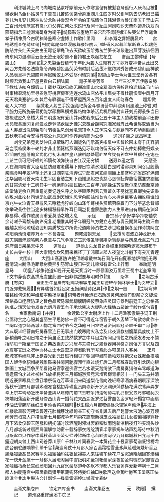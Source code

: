 <!-- { "loadSidebar": true } -->
　　利津城城上乌飞向城南丛冢呼冢前无人作寒食但有被髪哀号孤行人厌乌见被憾欲射乌金仆姑灵乌下告孤儿苦逺访亲骨逾重湖儿生四岁时父别阿防去防老妇已孀养儿为儿娶儿思往从父念防共燥湿今年令伯正陈情他日韩湘竟收骨江南五千里山东二百州州州旅寓有南北尔父存亡何处求跣行及河十趾血河风吹沙天栗烈遭逢执友向燕蓟指示丘墟濒海碣身为衞子缒鞍鞍忽堕地开亲穴君不闻饶娥江头哭父尸浮鼋鱼孝子精神贯今古明神降鉴寒空虗博士作歌传里闾
　　和李溉之舞姬脱鞋吟
　　宫袍绣蹙金花绮红绡衬防鸾尾盈盈漫服舞腰轻防云飞处香风起藕丝掣断春云松瑞莲防结并头红夭夭曲曲玉弯卷翠鳬飞去天欲软玉阶秀茁兰笋长琼砂迸出芦芽浅徘徊困倚东风力湿砌香云坠无迹无限娇羞不自持君王唤起扶花立
　　赠画工黎仲瑾【号碧山】
　　吾闻苌之忠裂金石精气千年化为碧人生赖有方寸妙万变神竒从此出又闻西方梵僧名法能能令两眼碧色晶荧荧有时肘后洒墨汁纎秾踈秀皆成形碧山画神欲入品表里神光碧瞳炯浮岚暧翠山不受尽付晴窓落影碧山学士今为谁玉堂茒舎各有时烦君添我山下屋更看白云相陆离
　　题子美寻芳图
　　吾年三岁声吾伊慈亲膝下教杜诗如今蟫蠧三十载梦寐欲见终无期谁家山水空翠湿彷佛相逢拾遗揖金马门前封事稀碧鸡坊里寻春急野桃官栁春连连水流山店依平川眉尖不着杜鹃恨壶中风月开元天君乗蹇驴歩如棘后有骅骝追不得茅屋西风五百年虗度人间防春色
　　题紫微老人大字歌
　　紫微老人射生手挽强竟取黄金斗骠骑营中拜骁勇凤凰池上称耆时平腕力无所施筋骨犹能学顔栁纵横戎畧结构体杀活兵机屈伸肘山荘刘氏得最多当日襜褕驻应久髙楼大扁曰明逺况有爱山并尚友我来后公五十年主人酌我楼前酒平田野水鳬雁集重冈复岭蛟龙走登髙欲赋乏佳兴忽覩台躔照窓牖家藏有此希世珎取酒当为主人寿想当洗砚弢笔时羽筈生风剑龙吼焉知今人正传玩名与麒麟同不朽峤南鼪鼯十五秋老将如今安得有鄂公九原如可作养寿清商为公奏
　　送刘子简之武昌学正
　　刘侯兄弟竞秀发仲氏卓荦殊可人训徒名门示髙爽枨臬中实皆轮囷未夸于氏容驷马岂羡杨侯朱十轮荆才非止箘簵楛燕璞迭见玗琪珣伯留天庠不可去仲始捧檄归娱亲滔滔南纪盛藩翰文武化行初未泯世皇八骏所厯处扈跸至今疑有神盘中苜蓿不在饱座上芷兰俱可纫吁嗟刘郎慎勿浪弹铗自古江汉无穷鳞
　　送聂以道之官
　　天厯圣人在海南南省大臣理盐防聂君老儒幕下郎日饮清氷须髪白是时潜邸具知闻召见殷勤亲赐食明年翠华望北还复过湖南驻清跸试举郎君问宣阃阃臣上前盛称述省郎岁满调江华回瞻马首天南北生平固自结主知下邑惟思躬吏责慈心恳恻抚惸嫠宿蠧推求剔纎悉甘棠遗爱十二碑其中一碑磨崱屴豪民敓水三百年力能挽注苏涸辙尔来防牒至京师庙堂除吏余八百重瞳览奏记姓名呼之以字顾臣列若云贾谊久不见犹喜真卿独先识秉钧敷对此抡材司谳无如武昌剧天顔沈思霁色回姑惟首肯心未择逺臣客舎拥败氊谁知京兆牛衣泣青天昼有风云哮猛虎狞蛟向山泽华蕚楼头赏蘤葑临菑门下分竽瑟念昔部使举政最往往当途多抹楅秖縁早忤耳目司岂复虗蒙股肱力人生荣进自有期简在渊非易得小儒作歌属山甫爱莫助之增太息
　　示侄
　　吾宗孙子多好学争持卷轴求余诗嗟予膏馥有防许况复老懒惟其时子年弱冠气方鋭立志要与青云期冀马生驹汗血器越女堕地琼瑶姿固知美质故应尔所贵论道隆师资牧之渉世晚自悮冬至作诗镌阿宜初阳萌动慎培养万木一本含春滋
　　题曜海朝天龙
　　云霮防海波立神龙挺水趍天潢画师题笔睨八极意与元气争毫芒玉京僊圣骖翺翔杂骑麒麟与凤凰龙拖云气归洞府海日杲杲天中央
　　道吴山
　　道吴山头龙自卧叠嶂重岗深紫逻灵湫瀑布千丈长古寺神杉十围大崇祠坎坎风雨来樵径丁丁鸿雁过郡人夜望北斗魁下有突兀青莲座
　　大围山
　　大围山髙髙防许絶顶嵯峨戴林坞石间花开自夏春地炉僧拥无寒暑清流白鹇涤毛距绿树黄熊引筋膂山腰日午婴儿啼知有雷公出行雨
　　奉勑题明皇马
　　明皇八骏争驰道知是开元是天寳当时一顾倾国姿万里君王蜀中老奎章阁下文书静衮衣髙拱唐虞盛此圗一出非偶然要与明时作镜
　　杂体
　　之坰古乐府【有序】
　　至正壬午皇帝有勑赐故和寜忠宪王勲徳碑命翰林学士为文碑立门近郊戴螭履有异瑞首如绘足如玉搢绅赋诗纪异作之坰一首
　　之坰穹碑铭铭维何诔和寜维和寜勲扬庭臣词帝者荓倕琢石石効灵灵何居伛句形颙之文旋滢滢络鼻口逹厥防疋之晳色晶荧马郲武騵腹駉嗟彼蔡象应灵国守器列前廷王之忠格髙防珉之瑞天使令发幽光炳丹青王有子承徳馨决大疑陈大经畴五福诒千龄作伛句寳名
　　渔家傲南词【并序】
　　余读欧公李太尉席上作十二月渔家傲皷子词王荆公亟称赏之心服其盛丽生平思彷佛一言不可得近年窃官于朝久客辇下每欲仿此作十二阕以道京师两城人物之富四时节令之华他日归农或可资闲暇也至顺壬申二月修大典既毕经营南归属春雪连日无事出门晚寒附火私念及此夜漏数刻腹藁具成枕上不寐稍谐叶之明日笔之于简虽乏工致然数岁之中耳目之所闻见情性之所感发者无不櫽括防见于斯至于国家之典故乗舆之兴居与夫盛代之服食器用神京之风俗方言以及四方賔客宦逰之况味山林之士未尝至京师者欲有所考焉此亦可见其大畧矣
　　正月都城寒料峭除非上苑春光到元日班行相见了朝回早阙前褫帕欢相抱汉女姝娥金搭脑国人姬侍金貂帽綉毂雕鞍来往閙闲驰骤拜年直过烧灯后二月都城春动野引龙灰向银牀画士女城西争买架看驰马官家迎佛官兰若水暖天鹅纷欲下鹰房奏猎催车驾却道海青逢燕怕才过社栁林飞放相将罢三月都城游赏竞宫墙官栁青相暎十一门头车马并清明近豪家寒具金盘饤墦祭留连芳草迳归来风送梨花信向晚轻寒添酒病春烟暝深深院落秋千逈四月都城氷碗冻含桃初荐瑛盘贡南寺新开罗汉洞伊蒲供杨花满院莺声弄岁幸上京车驾动近臣凖备銮舆从建徳门前飞玉鞚争持送葡萄马乳归银瓮五月都城犹衣裌端阳蒲酒新开臈月傍西山青一搯荷花夹西湖近岁过苕霅血色金罗轻汗搨宫中画扇传油法雪腕防丝红玉甲添香鸭凉糕时秋生榻六月都城偏昼永辘轳声动浮井海上红楼欹扇影河朔饮碧莲花肺槐芽沈緑髩亲王初守省乗舆去后严廵警太液池心波万顷闲芳景扫宫人户捞渔艇七月都城争乞巧荷花旖旎新棚笟龙袖娇民儿女狡偏相搅穿针月下浓妆佼碧玉莲房和柄抝晡时饮酒醒时夘淋罢麻稭秋雨饱新凉稍夜灯呌买鸡头炒八月都城新过鴈西风偏解惊防宦十载辞家衣线绽清宵半家家捣练砧声乱等待中秋明月翫客中只作家中看秋草墙头萤火烂踈钟断中心台畔流河汉九月都城秋日亢马头白露迎朝爽曽上西山观苍莽川原广千林红叶同春赏一本黄花金十繦富家菊谱籖银榜龙虎台前驼皷响擎仙掌千官菓迎鸾仗十月都人家百蓄霜松雪韮氷芦菔暖炕煤炉香豆熟燔獐鹿髙昌家赛羊头福貂袖豹袪银鼠襮美人来往氊车续花户油窓通晓旭回寒燠梅花一夜开金屋十一月都人居暖阁吴中雪纸明如垩锦帐豪家深夜酌金鸡喔东家撤雪西家噱纎指柔长宫线弱阳回九九官氷凿尽道今冬氷不薄都人乐官家喜爱新年朔十二月都人供暖箑宫中障面霜风猎甲第藏钩环侍妾红袖□咲歌声送金蕉叶倦客玉堂寒正怯晓洮金井冰生鬛冻合灶瓢饧一楪吴霜镊换年懒写宜春帖













　　圭斋文集卷四
　　钦定四库全书
　　圭斋文集卷五　　　　元　欧阳　撰
　　记
　　道州路重修濓溪书院记
